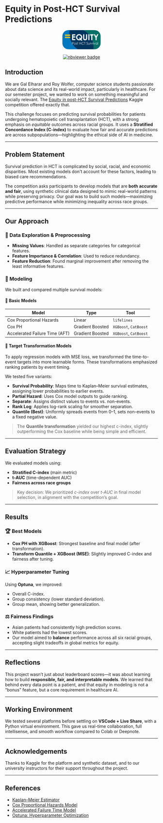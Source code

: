 # Equity in Post-HCT Survival Predictions

<p align="center">
  <img src="assets/header.png" width="25%" style="border-radius:20px;" />
</p>

<p align="center">
  <a href="https://nbviewer.org/github/galel12/Equity-in-post-HCT-Survival-Predictions/blob/main/notebooks/notebook.ipynb">
    <img src="https://img.shields.io/badge/Open%20Notebook-nbviewer-orange" alt="nbviewer badge"/>
  </a>
</p>

## Introduction

We are Gal Elharar and Roy Wolfer, computer science students passionate about data science and its real-world impact, particularly in healthcare. For our semester project, we wanted to work on something meaningful and socially relevant. The [Equity in post-HCT Survival Predictions](https://www.kaggle.com/competitions/equity-post-HCT-survival-predictions) Kaggle competition offered exactly that.

This challenge focuses on predicting survival probabilities for patients undergoing hematopoietic cell transplantation (HCT), with a strong emphasis on *equitable* outcomes across racial groups. It uses a **Stratified Concordance Index (C-index)** to evaluate how fair and accurate predictions are across subpopulations—highlighting the ethical side of AI in medicine.

---

## Problem Statement

Survival prediction in HCT is complicated by social, racial, and economic disparities. Most existing models don't account for these factors, leading to biased care recommendations.

The competition asks participants to develop models that are **both accurate and fair**, using synthetic clinical data designed to mimic real-world patterns while preserving privacy. Our goal was to build such models—maximizing predictive performance while minimizing inequality across race groups.

---

## Our Approach

### 🧪 Data Exploration & Preprocessing
- **Missing Values**: Handled as separate categories for categorical features.
- **Feature Importance & Correlation**: Used to reduce redundancy.
- **Feature Reduction**: Found marginal improvement after removing the least informative features.

### 🧠 Modeling
We built and compared multiple survival models:

#### 🔹 Basic Models
| Model | Type | Tool |
|---|---|---|
| Cox Proportional Hazards | Linear | `lifelines` |
| Cox PH | Gradient Boosted | `XGBoost`, `CatBoost` |
| Accelerated Failure Time (AFT) | Gradient Boosted | `XGBoost`, `CatBoost` |

#### 🔸 Target Transformation Models

To apply regression models with MSE loss, we transformed the time-to-event targets into more learnable forms. These transformations emphasized ranking patients by event timing.

We tested five variants:
- **Survival Probability**: Maps time to Kaplan–Meier survival estimates, assigning lower probabilities to earlier events.
- **Partial Hazard**: Uses Cox model outputs to guide ranking.
- **Separate**: Assigns distinct values to events vs. non-events.
- **Rank Log**: Applies log-rank scaling for smoother separation.
- **Quantile (Best)**: Uniformly spreads events from 0–1, sets non-events to a fixed negative value.

> The **Quantile transformation** yielded our highest c-index, slightly outperforming the Cox baseline while being simple and efficient.

---

## Evaluation Strategy

We evaluated models using:
- **Stratified C-index** (main metric)
- **t-AUC** (time-dependent AUC)
- **Fairness across race groups**

> Key decision: We prioritized *c-index* over *t-AUC* in final model selection, in alignment with the competition’s goal.

---

## Results

### 🏆 Best Models
- **Cox PH with XGBoost**: Strongest baseline and final model (after transformation).
- **Transform Quantile + XGBoost (MSE)**: Slightly improved C-index and fairness after tuning.

### 📈 Hyperparameter Tuning
Using **Optuna**, we improved:
- Overall C-index.
- Group consistency (lower standard deviation).
- Group mean, showing better generalization.

### ⚖️ Fairness Findings
- Asian patients had consistently high prediction scores.
- White patients had the lowest scores.
- Our model aimed to **balance** performance across all six racial groups, accepting slight tradeoffs in global metrics for equity.

---

## Reflections

This project wasn’t just about leaderboard scores—it was about learning how to build **responsible, fair, and interpretable models**. We learned that behind every data point is a patient, and that equity in modeling is not a “bonus” feature, but a core requirement in healthcare AI.

---

## Working Environment

We tested several platforms before settling on **VSCode + Live Share**, with a Python virtual environment. This gave us real-time collaboration, full intellisense, and smooth workflow compared to Colab or Deepnote.

---

## Acknowledgements

Thanks to Kaggle for the platform and synthetic dataset, and to our university instructors for their support throughout the project.

---

## References

- [Kaplan–Meier Estimator](https://en.wikipedia.org/wiki/Kaplan%E2%80%93Meier_estimator)
- [Cox Proportional Hazards Model](https://en.wikipedia.org/wiki/Proportional_hazards_model)
- [Accelerated Failure Time Model](https://en.wikipedia.org/wiki/Accelerated_failure_time_model)
- [Optuna: Hyperparameter Optimization](https://optuna.org/)